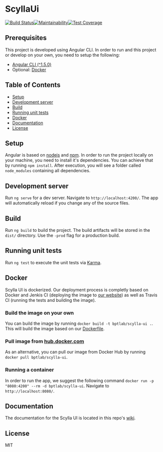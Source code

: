 # ScyllaUi 

[![Build Status](https://travis-ci.org/bptlab/scylla-ui.svg?branch=master)](https://travis-ci.org/bptlab/scylla-ui)[![Maintainability](https://api.codeclimate.com/v1/badges/0ae17f1eb85a228f53dd/maintainability)](https://codeclimate.com/github/bptlab/scylla-ui/maintainability)[![Test Coverage](https://api.codeclimate.com/v1/badges/0ae17f1eb85a228f53dd/test_coverage)](https://codeclimate.com/github/bptlab/scylla-ui/test_coverage)

## Prerequisites

This project is developed using Angular CLI. In order to run and this project or develop on your own, you need to setup the following:

* [Angular CLI (^1.5.0)](https://github.com/angular/angular-cli)
* Optional: [Docker](https://docs.docker.com/install/)

## Table of Contents

* [Setup](https://github.com/bptlab/scylla-ui#setup)
* [Development server](https://github.com/bptlab/scylla-ui#development-server)
* [Build](https://github.com/bptlab/scylla-ui#build)
* [Running unit tests](https://github.com/bptlab/scylla-ui#running-unit-tests)
* [Docker](https://github.com/bptlab/scylla-ui#docker)
* [Documentation](https://github.com/bptlab/scylla-ui#documentation)
* [License](https://github.com/bptlab/scylla-ui#license)

## Setup

Angular is based on [nodejs](https://nodejs.org/en/) and [npm](https://github.com/npm/npm). In order to run the project locally on your machine, you need to install it's dependencies. You can achieve that by running `npm install`.
After execution, you will see a folder called `node_modules` containing all dependencies.

## Development server

Run `ng serve` for a dev server. Navigate to `http://localhost:4200/`. The app will automatically reload if you change any of the source files.

## Build

Run `ng build` to build the project. The build artifacts will be stored in the `dist/` directory. Use the `-prod` flag for a production build.

## Running unit tests

Run `ng test` to execute the unit tests via [Karma](https://karma-runner.github.io).

## Docker

Scylla UI is dockerized. Our deployment process is completly based on Docker and Jenkis CI (deploying the image to [our website](https://bpt-lab.org/scylla-ui/)) as well as Travis CI (running the tests and building the image).

### Build the image on your own

You can build the image by running `docker build -t bptlab/scylla-ui .`. This will build the image based on our [Dockerfile](Dockerfile).

### Pull image from [hub.docker.com](https://hub.docker.com/r/bptlab/scylla-ui/)

As an alternative, you can pull our image from Docker Hub by running `docker pull bptlab/scylla-ui`.

### Running a container

In order to run the app, we suggest the following command `docker run -p "8080:4200" --rm -d bptlab/scylla-ui`. Navigate to `http://localhost:8080/`.

## Documentation

The documentation for the Scylla UI is located in this repo's [wiki](https://github.com/bptlab/scylla-ui/wiki).

## License

MIT
